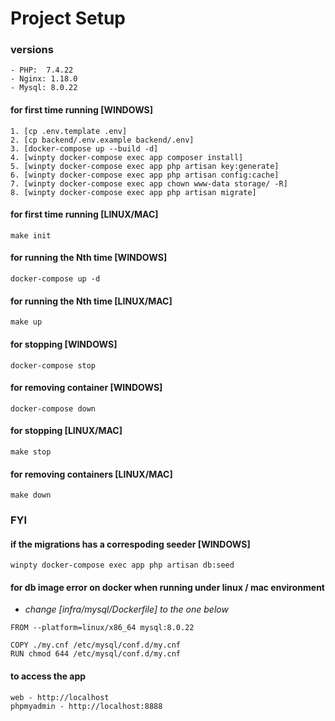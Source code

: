# Project Setup
### versions
```
- PHP:  7.4.22 
- Nginx: 1.18.0
- Mysql: 8.0.22
```

#### for first time running [WINDOWS]
```
1. [cp .env.template .env]
2. [cp backend/.env.example backend/.env]
3. [docker-compose up --build -d]
4. [winpty docker-compose exec app composer install]
5. [winpty docker-compose exec app php artisan key:generate]
6. [winpty docker-compose exec app php artisan config:cache]
7. [winpty docker-compose exec app chown www-data storage/ -R]
8. [winpty docker-compose exec app php artisan migrate]
```

#### for first time running [LINUX/MAC]
```
make init
```

#### for running the Nth time [WINDOWS]
```
docker-compose up -d
```

#### for running the Nth time [LINUX/MAC]
```
make up
```

#### for stopping [WINDOWS]
```
docker-compose stop
```
#### for removing container [WINDOWS]
```
docker-compose down
```

#### for stopping [LINUX/MAC]
```
make stop
```

#### for removing containers [LINUX/MAC]
```
make down
```

### FYI
#### if the migrations has a correspoding seeder [WINDOWS]
```
winpty docker-compose exec app php artisan db:seed
```


#### for db image error on docker when running under linux / mac environment
- *change [infra/mysql/Dockerfile] to the one below*
```
FROM --platform=linux/x86_64 mysql:8.0.22

COPY ./my.cnf /etc/mysql/conf.d/my.cnf
RUN chmod 644 /etc/mysql/conf.d/my.cnf

```

#### to access the app
```
web - http://localhost
phpmyadmin - http://localhost:8888
```